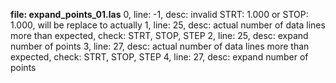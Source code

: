 **file: expand_points_01.las**
0, line: -1,	desc: invalid STRT: 1.000 or STOP: 1.000, will be replace to actually
1, line: 25,	desc: actual number of data lines more than expected, check: STRT, STOP, STEP
2, line: 25,	desc: expand number of points
3, line: 27,	desc: actual number of data lines more than expected, check: STRT, STOP, STEP
4, line: 27,	desc: expand number of points

